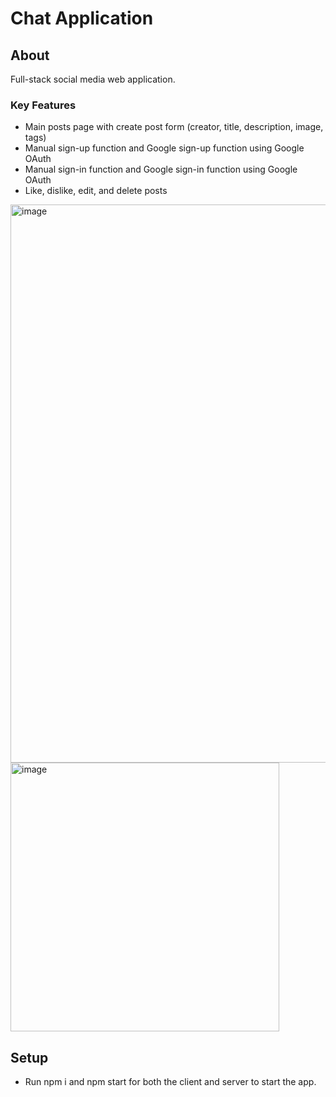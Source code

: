 # Chat Application

## About
Full-stack social media web application. 

### Key Features
- Main posts page with create post form (creator, title, description, image, tags)
- Manual sign-up function and Google sign-up function using Google OAuth
- Manual sign-in function and Google sign-in function using Google OAuth
- Like, dislike, edit, and delete posts


<img width="893" alt="image" src="https://github.com/M-Aaliyah/chat-app/assets/115180358/8d47efc0-5557-4b87-a10a-c865998abee2">

<img width="430" alt="image" src="https://github.com/M-Aaliyah/chat-app/assets/115180358/9f982967-763f-45cb-84a2-2669a29f6679">

## Setup
- Run npm i and npm start for both the client and server to start the app.
